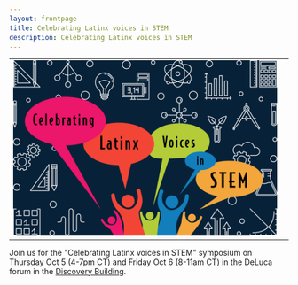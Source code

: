 ```yaml
---
layout: frontpage
title: Celebrating Latinx voices in STEM
description: Celebrating Latinx voices in STEM
---
```


<table class="wide">
<tr>
  <td class="left">
    <a href="Latinx in STEM">
        <img src="assets/pics/LATINXinSTEM2.png" alt="diversity" title="Celebrating Latinx voices in STEM"/>
    </a>
  </td>
  <td class="right">

  </td>
</tr>
</table>


Join us for the "Celebrating Latinx voices in STEM" symposium on Thursday Oct 5 (4-7pm CT) and Friday Oct 6 (8-11am CT) in the DeLuca forum in the [Discovery Building](https://goo.gl/maps/AeCdxxd4Qx1BGH9k6).